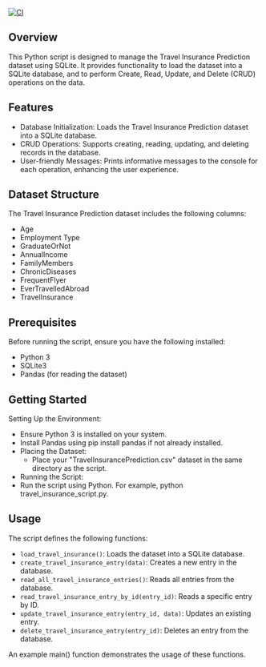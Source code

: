 [![CI](https://github.com/zhuminghui17/python-template/actions/workflows/cicd.yml/badge.svg)](https://github.com/zhuminghui17/python-template/actions/workflows/cicd.yml)

## Overview
This Python script is designed to manage the Travel Insurance Prediction dataset using SQLite. It provides functionality to load the dataset into a SQLite database, and to perform Create, Read, Update, and Delete (CRUD) operations on the data.

## Features
- Database Initialization: Loads the Travel Insurance Prediction dataset into a SQLite database.
- CRUD Operations: Supports creating, reading, updating, and deleting records in the database.
- User-friendly Messages: Prints informative messages to the console for each operation, enhancing the user experience.

## Dataset Structure
The Travel Insurance Prediction dataset includes the following columns:
- Age
- Employment Type
- GraduateOrNot
- AnnualIncome
- FamilyMembers
- ChronicDiseases
- FrequentFlyer
- EverTravelledAbroad
- TravelInsurance

## Prerequisites
Before running the script, ensure you have the following installed:

- Python 3
- SQLite3
- Pandas (for reading the dataset)


## Getting Started
Setting Up the Environment:
- Ensure Python 3 is installed on your system.
- Install Pandas using pip install pandas if not already installed.
- Placing the Dataset:
    - Place your "TravelInsurancePrediction.csv" dataset in the same directory as the script.
- Running the Script:
- Run the script using Python. For example, python travel_insurance_script.py.

## Usage
The script defines the following functions:

- `load_travel_insurance()`: Loads the dataset into a SQLite database.
- `create_travel_insurance_entry(data)`: Creates a new entry in the database.
- `read_all_travel_insurance_entries()`: Reads all entries from the database.
- `read_travel_insurance_entry_by_id(entry_id)`: Reads a specific entry by ID.
- `update_travel_insurance_entry(entry_id, data)`: Updates an existing entry.
- `delete_travel_insurance_entry(entry_id)`: Deletes an entry from the database.

An example main() function demonstrates the usage of these functions.




